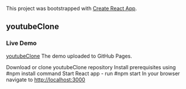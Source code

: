 This project was bootstrapped with [Create React App](https://github.com/facebook/create-react-app).

## youtubeClone

### Live Demo
[youtubeClone](https://benpakmnz.github.io/youtubeClone/) The demo uploaded to GitHub Pages.

Download or clone youtubeClone repository
Install prerequisites using #npm install command
Start React app - run #npm start
In your browser navigate to [http://localhost:3000](http://localhost:3000)
